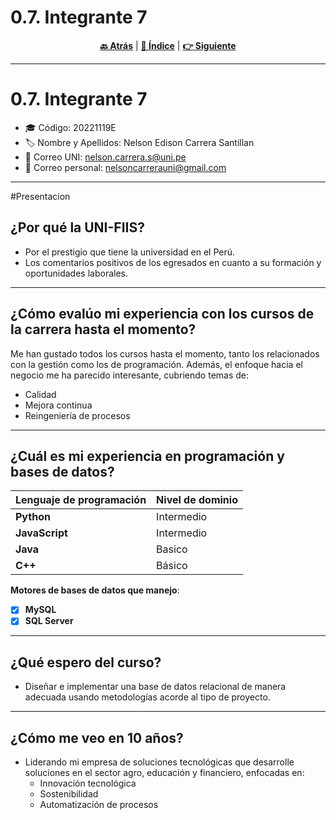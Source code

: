 # 0.7. Integrante 7

<div align="center">
 

[**🔙 Atrás**](../0.0/0.0.md) | [**📜 Índice**](../../README.md) | [**👉 Siguiente**](../0.2/0.2.md)

</div>
<hr>


# 0.7. Integrante 7

- 🎓 Código: 20221119E
- 🏷️ Nombre y Apellidos: Nelson Edison Carrera Santillan
- 📧 Correo UNI: nelson.carrera.s@uni.pe
- 📩 Correo personal: nelsoncarrerauni@gmail.com
---

#Presentacion
## ¿Por qué la UNI-FIIS?

- Por el prestigio que tiene la universidad en el Perú.
- Los comentarios positivos de los egresados en cuanto a su formación y oportunidades laborales.

---

## ¿Cómo evalúo mi experiencia con los cursos de la carrera hasta el momento?

Me han gustado todos los cursos hasta el momento, tanto los relacionados con la gestión como los de programación. Además, el enfoque hacia el negocio me ha parecido interesante, cubriendo temas de:

- Calidad
- Mejora continua
- Reingeniería de procesos

---

## ¿Cuál es mi experiencia en programación y bases de datos?

| Lenguaje de programación | Nivel de dominio |
| ------------------------ | ---------------- |
| **Python**               | Intermedio       |
| **JavaScript**           | Intermedio       |
| **Java**                 | Basico           |
| **C++**                  | Básico           |

**Motores de bases de datos que manejo**:

- [x] **MySQL**
- [x] **SQL Server**

---

## ¿Qué espero del curso?

- Diseñar e implementar una base de datos relacional de manera adecuada usando metodologías acorde al tipo de proyecto.

---

## ¿Cómo me veo en 10 años?

- Liderando mi empresa de soluciones tecnológicas que desarrolle soluciones en el sector agro, educación y financiero, enfocadas en:
  - Innovación tecnológica
  - Sostenibilidad
  - Automatización de procesos
